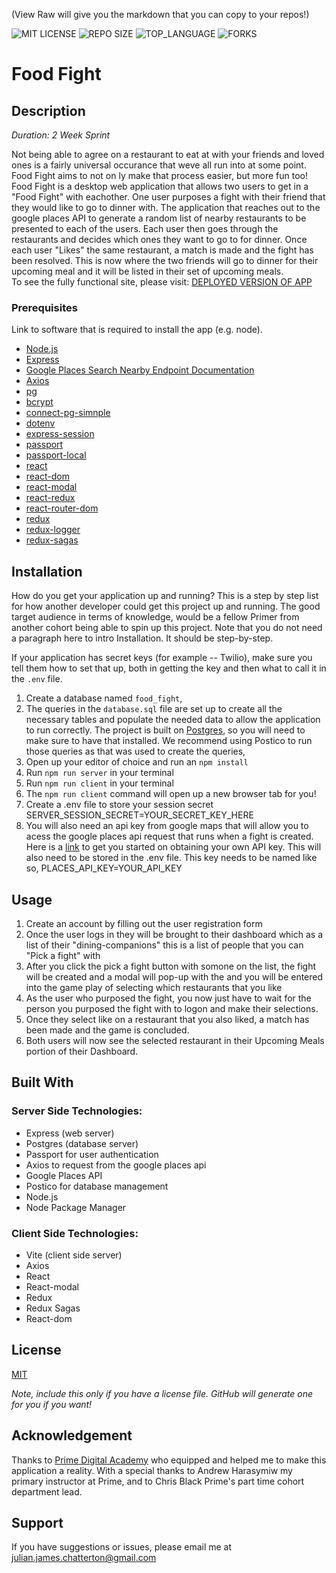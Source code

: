 (View Raw will give you the markdown that you can copy to your repos!)


![MIT LICENSE](https://img.shields.io/github/license/scottbromander/the_marketplace.svg?style=flat-square)
![REPO SIZE](https://img.shields.io/github/repo-size/scottbromander/the_marketplace.svg?style=flat-square)
![TOP_LANGUAGE](https://img.shields.io/github/languages/top/scottbromander/the_marketplace.svg?style=flat-square)
![FORKS](https://img.shields.io/github/forks/scottbromander/the_marketplace.svg?style=social)

# Food Fight

## Description

_Duration: 2 Week Sprint_

Not being able to agree on a restaurant to eat at with your friends and loved ones is a fairly universal occurance that weve all run into at some point. Food Fight aims to not on ly make that process easier, but more fun too! Food Fight is a desktop web application that allows two users to get in a "Food Fight" with eachother. One user purposes a fight with their friend that they would like to go to dinner with.  The application that reaches out to the google places API to generate a random list of nearby restaurants to be presented to each of the users. Each user then goes through the restaurants and decides which ones they want to go to for dinner.  Once each user "Likes" the same restaurant, a match is made and the fight has been resolved. This is now where the two friends will go to dinner for their upcoming meal and it will be listed in their set of upcoming meals.  
To see the fully functional site, please visit: [DEPLOYED VERSION OF APP](www.heroku.com)



### Prerequisites

Link to software that is required to install the app (e.g. node).

- [Node.js](https://nodejs.org/en/)
- [Express](https://www.npmjs.com/package/express)
- [Google Places Search Nearby Endpoint Documentation](https://developers.google.com/maps/documentation/places/web-service/search-nearby)
- [Axios](https://www.npmjs.com/package/axios)
- [pg](https://www.npmjs.com/package/pg)
- [bcrypt](https://www.npmjs.com/package/bcrypt)
- [connect-pg-simnple](https://www.npmjs.com/package/connect-pg-simple)
- [dotenv](https://www.npmjs.com/package/dotenv)
- [express-session](https://www.npmjs.com/package/express-session)
- [passport](https://www.npmjs.com/package/passport)
- [passport-local](https://www.npmjs.com/package/passport-local)
- [react](https://www.npmjs.com/package/react)
- [react-dom](https://www.npmjs.com/package/react-dom)
- [react-modal](https://www.npmjs.com/package/react-modal)
- [react-redux](https://www.npmjs.com/package/react-redux)
- [react-router-dom](https://www.npmjs.com/package/react-router-dom)
- [redux](https://www.npmjs.com/package/redux)
- [redux-logger](https://www.npmjs.com/package/redux-logger)
- [redux-sagas](https://www.npmjs.com/package/redux-saga)


## Installation

How do you get your application up and running? This is a step by step list for how another developer could get this project up and running. The good target audience in terms of knowledge, would be a fellow Primer from another cohort being able to spin up this project. Note that you do not need a paragraph here to intro Installation. It should be step-by-step.

If your application has secret keys (for example --  Twilio), make sure you tell them how to set that up, both in getting the key and then what to call it in the `.env` file.

1. Create a database named `food_fight`,
2. The queries in the `database.sql` file are set up to create all the necessary tables and populate the needed data to allow the application to run correctly. The project is built on [Postgres](https://www.postgresql.org/download/), so you will need to make sure to have that installed. We recommend using Postico to run those queries as that was used to create the queries, 
3. Open up your editor of choice and run an `npm install`
4. Run `npm run server` in your terminal
5. Run `npm run client` in your terminal
6. The `npm run client` command will open up a new browser tab for you!
7. Create a .env file to store your session secret SERVER_SESSION_SECRET=YOUR_SECRET_KEY_HERE
8. You will also need an api key from google maps that will allow you to acess the google places api request that runs when a fight is created. Here is a [link](https://developers.google.com/maps/documentation/javascript/get-api-key) to get you started on obtaining your own API key. This will also need to be stored in the .env file. This key needs to be named like so, PLACES_API_KEY=YOUR_API_KEY

## Usage

1. Create an account by filling out the user registration form
2. Once the user logs in they will be brought to their dashboard which as a list of their "dining-companions" this is a list of people that you can "Pick a fight" with
3. After you click the pick a fight button with somone on the list, the fight will be created and a modal will pop-up with the and you will be entered into the game play of selecting which restaurants that you like
4. As the user who purposed the fight, you now just have to wait for the person you purposed the fight with to logon and make their selections.
5. Once they select like on a restaurant that you also liked, a match has been made and the game is concluded.
6. Both users will now see the selected restaurant in their Upcoming Meals portion of their Dashboard.

## Built With

### Server Side Technologies:
- Express (web server)
- Postgres (database server)
- Passport for user authentication
- Axios to request from the google places api
- Google Places API
- Postico for database management
- Node.js
- Node Package Manager

### Client Side Technologies:
- Vite (client side server)
-  Axios
- React
- React-modal
- Redux
- Redux Sagas
- React-dom

## License
[MIT](https://choosealicense.com/licenses/mit/)

_Note, include this only if you have a license file. GitHub will generate one for you if you want!_

## Acknowledgement
Thanks to [Prime Digital Academy](www.primeacademy.io) who equipped and helped me to make this application a reality. With a special thanks to Andrew Harasymiw my primary instructor at Prime, and to Chris Black Prime's part time cohort department lead. 

## Support
If you have suggestions or issues, please email me at [julian.james.chatterton@gmail.com](www.google.com)